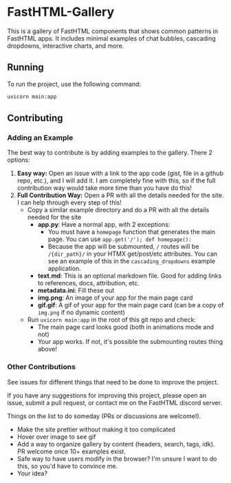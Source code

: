 # FastHTML-Gallery

This is a gallery of FastHTML components that shows common patterns in FastHTML apps. It includes minimal examples of chat bubbles, cascading dropdowns, interactive charts, and more.

## Running

To run the project, use the following command:

```bash
uvicorn main:app
```

## Contributing

### Adding an Example

The best way to contribute is by adding examples to the gallery.  There 2 options:

1. **Easy way:**  Open an issue with a link to the app code (gist, file in a github repo, etc.), and I will add it.  I am completely fine with this, so if the full contribution way would take more time than you have do this!
1. **Full Contribution Way:**  Open a PR with all the details needed for the site.  I can help through every step of this! 
    + Copy a similar example directory and do a PR with all the details needed for the site
      + **app.py**: Have a normal app, with 2 exceptions:
          + You must have a `homepage` function that generates the main page.  You can use `app.get('/'); def homepage():` 
          + Because the app will be submounted, `/` routes will be `/{dir_path}/` in your HTMX get/post/etc attributes.  You can see an example of this in the `cascading_dropdowns` example application.
       + **text.md**: This is an optional markdown file.  Good for adding links to references, docs, attribution, etc.
       + **metadata.ini**: Fill these out
       + **img.png**:  An image of your app for the main page card
       + **gif.gif**:  A gif of your app for the main page card (can be a copy of `img.png` if no dynamic content)
    + Run `uvicorn main:app` in the root of this git repo and check:
        + The main page card looks good (both in animations mode and not)
        + Your app works.  If not, it's possible the submounting routes thing above!

### Other Contributions

See issues for different things that need to be done to improve the project.

If you have any suggestions for improving this project, please open an issue, submit a pull request, or contact me on the FastHTML discord server.

Things on the list to do someday (PRs or discussions are welcome!).

+ Make the site prettier without making it too complicated
+ Hover over image to see gif
+ Add a way to organize gallery by content (headers, search, tags, idk).  PR welcome once 10+ examples exist.
+ Safe way to have users modify in the browser?  I'm unsure I want to do this, so you'd have to convince me.
+ Your idea?
